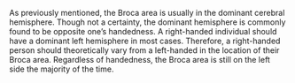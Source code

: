 As previously mentioned, the Broca area is usually in the dominant cerebral hemisphere. Though not a certainty, the dominant hemisphere is commonly found to be opposite one’s handedness. A right-handed individual should have a dominant left hemisphere in most cases. Therefore, a right-handed person should theoretically vary from a left-handed in the location of their Broca area. Regardless of handedness, the Broca area is still on the left side the majority of the time.